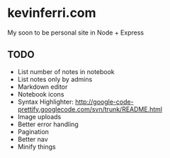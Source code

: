 kevinferri.com
==============
My soon to be personal site in Node + Express

TODO
----
* List number of notes in notebook
* List notes only by admins
* Markdown editor
* Notebook icons
* Syntax Highlighter: http://google-code-prettify.googlecode.com/svn/trunk/README.html
* Image uploads
* Better error handling
* Pagination
* Better nav
* Minify things